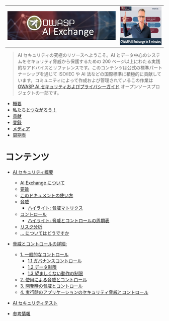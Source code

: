 ---
---

<p align="center">
<table style="border: none;">
  <tr>
    <td style="border: none;">
      <img src="https://github.com/OWASP/www-project-ai-security-and-privacy-guide/blob/main/assets/images/aixlogosml2.jpg?raw=true" alt="OWASP AI Exchange Logo"/>
    </td>
    <td style="border: none;">
      <a href="https://youtu.be/kQC7ouDB_z8" target="_blank" rel="noopener noreferrer">
        <img width="177" height="123" src="https://github.com/OWASP/www-project-ai-security-and-privacy-guide/blob/main/assets/images/aixinfomercialthumbnail-small2.png?raw=true" style="border: none;"/>
      </a>
    </td>
  </tr>
</table>
</p>

> AI セキュリティの究極のリソースへようこそ。AI とデータ中心のシステムをセキュリティ脅威から保護するための 200 ページ以上にわたる実践的なアドバイスとリファレンスです。このコンテンツは公式の標準パートナーシップを通じて ISO/IEC や AI 法などの国際標準に積極的に貢献しています。コミュニティによって作成および管理されているこの作業は [OWASP AI セキュリティおよびプライバシーガイド](https://owasp.org/www-project-ai-security-and-privacy-guide/) オープンソースプロジェクトの一部です。

<!-- {{< spacer height="40" >}} -->

<!-- {{< cards >}} -->
- [概要](docs/ai_security_overview.md#about-the-ai-exchange)    <!-- {{< small-card link="/goto/about/" title="概要" icon="document-text" >}} -->
- [私たちとつながろう！](connect.md)    <!-- {{< small-card link="/connect" title="私たちとつながろう！" icon="chat" >}} -->
- [貢献](contribute.md)    <!-- {{< small-card link="/contribute" title="貢献" icon="star" >}} -->
- [登録](https://forms.gle/XwEEK52y4iZQChuJ6)    <!-- {{< small-card link="https://forms.gle/XwEEK52y4iZQChuJ6" title="登録" icon="login" >}} -->
- [メディア](media.md)    <!-- {{< small-card link="/media" title="メディア" icon="speakerphone" >}} -->
- [周期表](docs/ai_security_overview.md#periodic-table-of-ai-security)    <!-- {{< small-card link="/goto/periodictable/" title="周期表" icon="document-text">}} -->
<!-- {{< /cards >}} -->

<!-- <table style="width: 100%;  border: 0; margin: 0; padding: 0;"> -->
<!--   <tr style="border: 0;"> -->
<!--     <td style="border: 0; text-align: center;"> -->
<!--       <div style="display: inline-block; text-align: left;"> -->

# コンテンツ

* [AI セキュリティ概要](docs/ai_security_overview.md)
  - [AI Exchange について](docs/ai_security_overview.md#about-the-ai-exchange)
  - [要旨](docs/ai_security_overview.md#summary---how-to-address-ai-security)
  - [このドキュメントの使い方](docs/ai_security_overview.md#how-to-use-this-document)
  - [脅威](docs/ai_security_overview.md#threats-overview)
    - [ハイライト: 脅威マトリクス](docs/ai_security_overview.md#ai-security-matrix)
  - [コントロール](docs/ai_security_overview.md#controls-overview)
    - [ハイライト: 脅威とコントロールの周期表](docs/ai_security_overview.md#periodic-table-of-ai-security)
  - [リスク分析](docs/ai_security_overview.md#how-to-select-relevant-threats-and-controls-risk-analysis)
  - [... についてはどうですか](docs/ai_security_overview.md#how-about-)

* [脅威とコントロールの詳細:](docs/ai_security_overview.md#structure-of-threats-and-controls-in-the-deep-dive-section)
  - [1. 一般的なコントロール](docs/1_general_controls.md)
    - [1.1 ガバナンスコントロール](docs/1_general_controls.md#11-general-governance-controls)
    - [1.2 データ制限](docs/1_general_controls.md#12-general-controls-for-sensitive-data-limitation)
    - [1.3 望ましくない動作の制限](docs/1_general_controls.md#13-controls-to-limit-the-effects-of-unwanted-behaviour)
  - [2. 使用による脅威とコントロール](docs/2_threats_through_use.md)
  - [3. 開発時の脅威とコントロール](docs/3_development_time_threats.md)
  - [4. 実行時のアプリケーションのセキュリティ脅威とコントロール](docs/4_runtime_application_security_threats.md)

* [AI セキュリティテスト](docs/5_testing.md)

* [参考情報](docs/ai_security_references.md)

<!-- </div> -->
<!--     </td> -->
<!--   </tr> -->
<!-- </table> -->
